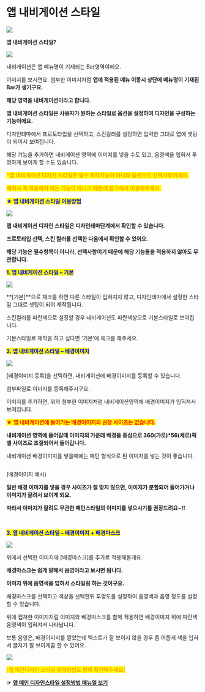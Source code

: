 # 앱 내비게이션 스타일

![](https://wp.swing2app.co.kr/wp-content/uploads/2018/09/%EB%84%A4%EB%B9%84%EA%B2%8C%EC%9D%B4%EC%85%98%EC%8A%A4%ED%83%80%EC%9D%BC%EC%A0%9C%EB%AA%A9.png)

**앱 내비게이션 스타일?**

![](https://wp.swing2app.co.kr/wp-content/uploads/2018/09/%EC%9D%B4%EB%AF%B8%EC%A7%80-10.png)

내비게이션은 앱 메뉴명이 기재되는 Bar영역이에요.

이미지를 보시면요. 첨부한 이미지처럼 **앱에 적용된 메뉴 이동시 상단에 메뉴명이 기재된 Bar가 생기구요.**&#x20;

**해당 영역을 내비게이션이라고 합니다.**&#x20;



**앱 내비게이션 스타일은 사용자가 원하는 스타일로 옵션을 설정하여 디자인을 구성하는 기능이에요.**

디자인테마에서 프로토타입을 선택하고, 스킨컬러를 설정하면 입력한 그대로 앱에 셋팅이 되어서 보여집니다.

해당 기능을 추가하면 내비게이션 영역에 이미지를 넣을 수도 있고, 음영색을 입혀서 투명하게 보이게 할 수도 있습니다.

<mark style="color:orange;">**\*앱 내비게이션 디자인 스타일은 필수 제작기능이 아니라 옵션으로 선택사항이에요.**</mark>

<mark style="color:orange;">**제작시 꼭 적용해야 하는 기능이 아니기 때문에 참고해서 이용해주세요.**</mark>



<mark style="color:orange;"><mark style="color:blue;">**★ 앱 내비게이션 스타일 이용방법**<mark style="color:blue;"></mark>

![](https://wp.swing2app.co.kr/wp-content/uploads/2018/09/Tutorial\_ContentsTutorial\_09.png)

**앱 내비게이션 디자인 스타일은 디자인테마단계에서 확인할 수 있습니다.**

**프로토타입 선택, 스킨 컬러를 선택한 다음에서 확인할 수 있어요.**

**해당 기능은 필수항목이 아니라, 선택사항이기 때문에 해당 기능들을 적용하지 않아도 무관합니다.**



<mark style="color:blue;">**1. 앱 내비게이션 스타일 – 기본**</mark>

![](https://wp.swing2app.co.kr/wp-content/uploads/2018/09/Tutorial\_ContentsTutorial\_14.png)

**\[기본]**으로 체크를 하면 다른 스타일이 입혀지지 않고, 디자인테마에서 설정한 스타일 그대로 셋팅이 되어 제작됩니다.

스킨컬러를 파란색으로 설정할 경우 내비게이션도 파란색상으로 기본스타일로 보여집니다.

기본스타일로 제작을 하고 싶다면 ‘기본’에 체크를 해주세요.



<mark style="color:blue;">**2. 앱 내비게이션 스타일 – 배경이미지**</mark> <mark style="color:blue;"></mark><mark style="color:blue;">​</mark>

![](https://wp.swing2app.co.kr/wp-content/uploads/2018/09/Tutorial\_ContentsTutorial\_15.png)

\[배경이미지 등록]을 선택하면, 내비게이션에 배경이미지를 등록할 수 있습니다.

첨부파일로 이미지를 등록해주시구요.

이미지를 추가하면, 위의 첨부한 이미지처럼 내비게이션영역에 배경이미지가 입혀져서 보여집니다.

<mark style="color:red;">**★ 앱 내비게이션에 들어가는 배경이미지의 권장 사이즈는 없습니다.**</mark>

**내비게이션 영역에 들어갈때 이미지의 가운데 배경을 중심으로 360(가로)\*56(세로)픽셀 사이즈로 조절되어서 들어갑니다.**

내비게이션 배경이미지를 넣을때에는 패턴 형식으로 된 이미지를 넣는 것이 좋습니다.

<div align="center">

<img src="https://s3.ap-northeast-2.amazonaws.com/swing2bucket/resource/image/help/d58833f4499dc4ec9a4202c52ca2f742.jpg" alt="">

</div>

(배경이미지 예시)

**일반 배경 이미지를 넣을 경우 사이즈가 잘 맞지 않으면, 이미지가 분할되어 들어가거나 이미지가 잘려서 보이게 되요.**&#x20;

**따라서 이미지가 잘려도 무관한 패턴스타일의 이미지를 넣으시기를 권장드려요\~!!**

​

<mark style="color:blue;">**3. 앱 내비게이션 스타일 – 배경이미지 + 배경마스크**</mark>

![](https://wp.swing2app.co.kr/wp-content/uploads/2018/09/Tutorial\_ContentsTutorial\_16.png)

위에서 선택한 이미지에 \[배경마스크]를 추가로 적용해볼게요.

**배경마스크는 쉽게 말해서 음영이라고 보시면 됩니다.**

**이미지 위에 음영색을 입혀서 스타일링 하는 것이구요.**

배경마스크를 선택하고 색상을 선택한뒤 투명도를 설정하여 음영색과 음영 정도를 설정할 수 있습니다.

위에 캡쳐한 이미지처럼 이미지와 배경마스크를 함께 적용하면 배경이미지 위에 파란색 음영색이 입혀져서 나타납니다.

보통 음영은, 배경이미지를 깔았는데 텍스트가 잘 보이지 않을 경우 좀 어둡게 색을 입혀서 글자가 잘 보이게끔 할 수 있어요.

![](https://wp.swing2app.co.kr/wp-content/uploads/2018/09/%EC%BA%A1%EC%B2%98-3.png)

<mark style="color:orange;">\[</mark><mark style="color:orange;">**앱 메인디자인 스타일 설정방법도 함께 확인해주세요]**</mark>

**☞** [**앱 메인 디자인스타일 설정방법 매뉴얼 보기**](main-designstyle.md)
